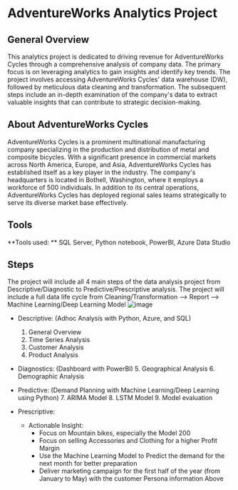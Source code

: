 # AdventureWorks Analytics Project

## General Overview
This analytics project is dedicated to driving revenue for AdventureWorks Cycles through a comprehensive analysis of company data. The primary focus is on leveraging analytics to gain insights and identify key trends. The project involves accessing AdventureWorks Cycles' data warehouse (DW), followed by meticulous data cleaning and transformation. The subsequent steps include an in-depth examination of the company's data to extract valuable insights that can contribute to strategic decision-making.

## About AdventureWorks Cycles
AdventureWorks Cycles is a prominent multinational manufacturing company specializing in the production and distribution of metal and composite bicycles. With a significant presence in commercial markets across North America, Europe, and Asia, AdventureWorks Cycles has established itself as a key player in the industry. The company's headquarters is located in Bothell, Washington, where it employs a workforce of 500 individuals. In addition to its central operations, AdventureWorks Cycles has deployed regional sales teams strategically to serve its diverse market base effectively. 

## Tools
**Tools used: ** SQL Server, Python notebook, PowerBI, Azure Data Studio

## Steps
The project will include all 4 main steps of the data analysis project from Descriptive/Diagnostic to Predictive/Prescriptive analysis. The project will include a full data life cycle from Cleaning/Transformation --> Report --> Machine Learning/Deep Learning Model
![image](https://github.com/MarkPhamm/Adventureworks-Analytics/assets/99457952/d7c8fe9b-fb4a-4f6a-9f4e-00fd6538c22c)

* Descriptive: (Adhoc Analysis with Python, Azure, and SQL)
  1. General Overview
  2. Time Series Analysis
  3. Customer Analysis
  4. Product Analysis
    
* Diagnostics: (Dashboard with PowerBI)
  5. Geographical Analysis
  6. Demographic Analysis

* Predictive: (Demand Planning with Machine Learning/Deep Learning using Python)
  7. ARIMA Model
  8. LSTM Model
  9. Model evaluation


* Prescriptive:
  * Actionable Insight:
    * Focus on Mountain bikes, especially the Model 200
    * Focus on selling Accessories and Clothing for a higher Profit Margin
    * Use the Machine Learning Model to Predict the demand for the next month for better preparation
    * Deliver marketing campaign for the first half of the year (from January to May) with the customer Persona information Above

